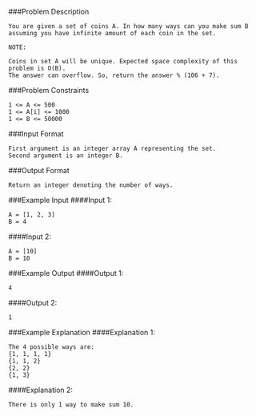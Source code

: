 ###Problem Description
```
You are given a set of coins A. In how many ways can you make sum B assuming you have infinite amount of each coin in the set.

NOTE:

Coins in set A will be unique. Expected space complexity of this problem is O(B).
The answer can overflow. So, return the answer % (106 + 7).
```

###Problem Constraints
```
1 <= A <= 500
1 <= A[i] <= 1000
1 <= B <= 50000
```


###Input Format
```
First argument is an integer array A representing the set.
Second argument is an integer B.
```


###Output Format
```
Return an integer denoting the number of ways.
```



###Example Input
####Input 1:

```
A = [1, 2, 3]
B = 4
```
####Input 2:

```
A = [10]
B = 10
```

###Example Output
####Output 1:

```
4
```
####Output 2:

```
1
```


###Example Explanation
####Explanation 1:

```
The 4 possible ways are:
{1, 1, 1, 1}
{1, 1, 2}
{2, 2}
{1, 3}
```
####Explanation 2:

```
There is only 1 way to make sum 10.
```